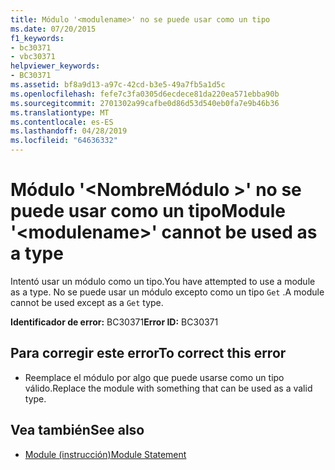```yaml
---
title: Módulo '<modulename>' no se puede usar como un tipo
ms.date: 07/20/2015
f1_keywords:
- bc30371
- vbc30371
helpviewer_keywords:
- BC30371
ms.assetid: bf8a9d13-a97c-42cd-b3e5-49a7fb5a1d5c
ms.openlocfilehash: fefe7c3fa0305d6ecdece81da220ea571ebba90b
ms.sourcegitcommit: 2701302a99cafbe0d86d53d540eb0fa7e9b46b36
ms.translationtype: MT
ms.contentlocale: es-ES
ms.lasthandoff: 04/28/2019
ms.locfileid: "64636332"
---
```

# <a name="module-modulename-cannot-be-used-as-a-type"></a><span data-ttu-id="069b1-102">Módulo '\<NombreMódulo >' no se puede usar como un tipo</span><span class="sxs-lookup"><span data-stu-id="069b1-102">Module '\<modulename>' cannot be used as a type</span></span>
<span data-ttu-id="069b1-103">Intentó usar un módulo como un tipo.</span><span class="sxs-lookup"><span data-stu-id="069b1-103">You have attempted to use a module as a type.</span></span> <span data-ttu-id="069b1-104">No se puede usar un módulo excepto como un tipo `Get` .</span><span class="sxs-lookup"><span data-stu-id="069b1-104">A module cannot be used except as a `Get` type.</span></span>  
  
 <span data-ttu-id="069b1-105">**Identificador de error:** BC30371</span><span class="sxs-lookup"><span data-stu-id="069b1-105">**Error ID:** BC30371</span></span>  
  
## <a name="to-correct-this-error"></a><span data-ttu-id="069b1-106">Para corregir este error</span><span class="sxs-lookup"><span data-stu-id="069b1-106">To correct this error</span></span>  
  
- <span data-ttu-id="069b1-107">Reemplace el módulo por algo que puede usarse como un tipo válido.</span><span class="sxs-lookup"><span data-stu-id="069b1-107">Replace the module with something that can be used as a valid type.</span></span>  
  
## <a name="see-also"></a><span data-ttu-id="069b1-108">Vea también</span><span class="sxs-lookup"><span data-stu-id="069b1-108">See also</span></span>

- [<span data-ttu-id="069b1-109">Module (instrucción)</span><span class="sxs-lookup"><span data-stu-id="069b1-109">Module Statement</span></span>](../../visual-basic/language-reference/statements/module-statement.md)
